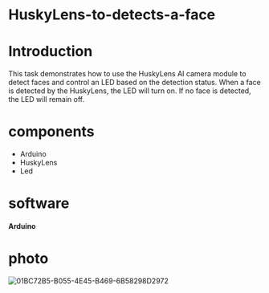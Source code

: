 # HuskyLens-to-detects-a-face
# Introduction 
This task demonstrates how to use the HuskyLens AI camera module to detect faces and control an LED based on the detection status. When a face is detected by the HuskyLens, the LED will turn on. If no face is detected, the LED will remain off.
# components
- Arduino
- HuskyLens
- Led

# software
 #### Arduino
 
# photo 
![01BC72B5-B055-4E45-B469-6B58298D2972](https://github.com/user-attachments/assets/40922c2b-0cfc-4c92-bb11-08a548b59392)




  
